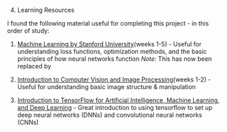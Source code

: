 4. Learning Resources

I found the following material useful for completing this project - in this order of study:

1. [Machine Learning by Stanford University](https://www.coursera.org/learn/machine-learning-course/home/info)(weeks 1-5) - Useful for understanding loss functions, optimization methods, and the basic principles of how neural networks function
*Note:* This has now been replaced by []()

2. [Introduction to Computer Vision and Image Processing](https://www.coursera.org/learn/introduction-computer-vision-watson-opencv/home/info)(weeks 1-2) - Useful for understanding basic image structure & manipulation

3. [Introduction to TensorFlow for Artificial Intelligence, Machine Learning, and Deep Learning](https://www.coursera.org/learn/introduction-tensorflow?specialization=tensorflow-in-practice) - Great introduction to using tensorflow to set up deep neural networks (DNNs) and convolutional neural networks (CNNs)
